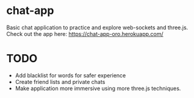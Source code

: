 # chat-app
Basic chat application to practice and explore web-sockets and three.js. Check out the app here: https://chat-app-oro.herokuapp.com/

# TODO
- Add blacklist for words for safer experience
- Create friend lists and private chats
- Make application more immersive using more three.js techniques.

